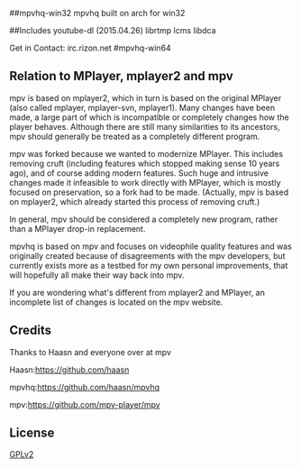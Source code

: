 ##mpvhq-win32
mpvhq built on arch for win32

##Includes
youtube-dl (2015.04.26)
librtmp
lcms
libdca

Get in Contact: irc.rizon.net #mpvhq-win64

## Relation to MPlayer, mplayer2 and mpv


mpv is based on mplayer2, which in turn is based on the original MPlayer
(also called mplayer, mplayer-svn, mplayer1). Many changes have been made, a
large part of which is incompatible or completely changes how the player
behaves. Although there are still many similarities to its ancestors, mpv
should generally be treated as a completely different program.

mpv was forked because we wanted to modernize MPlayer. This includes
removing cruft (including features which stopped making sense 10 years ago),
and of course adding modern features. Such huge and intrusive changes made it
infeasible to work directly with MPlayer, which is mostly focused on
preservation, so a fork had to be made. (Actually, mpv is based on mplayer2,
which already started this process of removing cruft.)

In general, mpv should be considered a completely new program, rather than a
MPlayer drop-in replacement.

mpvhq is based on mpv and focuses on videophile quality features and was
originally created because of disagreements with the mpv developers, but
currently exists more as a testbed for my own personal improvements, that will
hopefully all make their way back into mpv.

If you are wondering what's different from mplayer2 and MPlayer, an incomplete
list of changes is located on the mpv website.

## Credits

Thanks to Haasn and everyone over at mpv

Haasn:https://github.com/haasn

mpvhq:https://github.com/haasn/mpvhq

mpv:https://github.com/mpv-player/mpv

## License 


[GPLv2](https://github.com/mpv-player/mpv/blob/master/LICENSE)
